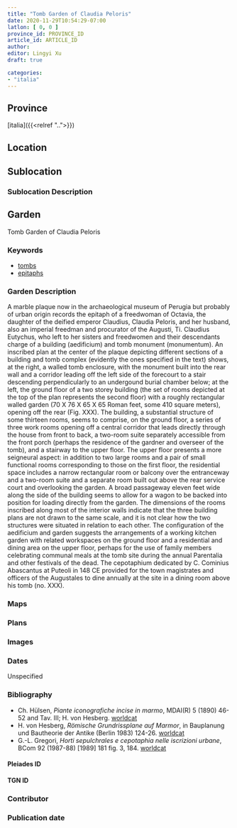 ```yaml
---
title: "Tomb Garden of Claudia Peloris"
date: 2020-11-29T10:54:29-07:00
latlon: [ 0, 0 ]
province_id: PROVINCE_ID
article_id: ARTICLE_ID
author:
editor: Lingyi Xu
draft: true

categories:
- "italia"
---
```


## Province
[italia]({{<relref "..">}})

## Location

<!--### Location Description-->

<!-- LEAVE THIS BLANK FOR NOW -->

## Sublocation

### Sublocation Description

## Garden

Tomb Garden of Claudia Peloris

### Keywords

- [tombs](http://vocab.getty.edu/page/aat/300005926)
- [epitaphs](http://vocab.getty.edu/page/aat/300028729)

### Garden Description
A marble plaque now in the archaeological museum of Perugia but probably of urban origin records the epitaph of a freedwoman of Octavia, the daughter of the deified emperor Claudius, Claudia Peloris, and her husband, also an imperial freedman and procurator of the Augusti,  Ti. Claudius Eutychus, who left to her sisters and freedwomen and their descendants charge of a building (aedificium) and tomb monument (monumentum). An inscribed plan at the center of the plaque depicting different sections of a building and tomb complex (evidently the ones specified in the text) shows, at the right, a walled tomb enclosure, with the monument built into the rear wall and a corridor leading off the left side of the forecourt to a stair descending perpendicularly to an undergound burial chamber below; at the left, the ground floor of a two storey building (the set of rooms depicted at the top of the plan represents the second floor) with a roughly rectangular walled garden (70 X 76 X 65 X 65 Roman feet, some 410 square meters), opening off the rear (Fig. XXX).
The building, a substantial structure of some thirteen rooms, seems to comprise, on the ground floor, a series of three work rooms opening off a central corridor that leads directly through the house from front to back, a two-room suite separately accessible from the front porch (perhaps the residence of the gardner and overseer of the tomb), and a stairway to the upper floor. The upper floor presents a more seigneural aspect: in addition to two large rooms and a pair of small functional rooms corresponding to those on the first floor, the residential space includes a narrow rectangular room or balcony over the entranceway and a two-room suite and a separate room built out above the rear service court and overlooking the garden. A broad passageway eleven feet wide along the side of the building seems to allow for a wagon to be backed into position for loading directly from the garden. The dimensions of the rooms inscribed along most of the interior walls indicate that the three building plans are not drawn to the same scale, and it is not clear how the two structures   were situated in relation to each other. The configuration of the aedificium and garden suggests the arrangements of a working kitchen garden with related workspaces on the ground floor and a residential and dining area on the upper floor, perhaps for the use of family members celebrating communal meals at the tomb site during the annual Parentalia and other festivals of the dead. The cepotaphium  dedicated by C. Cominius Abascantus at Puteoli in 148 CE provided for the town magistrates and officers of the Augustales to dine annually at the site in a dining room above his tomb (no. XXX).

### Maps

<!--
{{< figure src="IMG_URL" alt="ALT_TEXT" title="CAPTION" >}}
-->

### Plans

### Images

### Dates
Unspecified

### Bibliography
- Ch. Hülsen, *Piante iconografiche incise in marmo*, MDAI(R) 5 (1890) 46-52 and Tav. III; H. von Hesberg. [worldcat](https://www.worldcat.org/title/piante-iconografiche-incise-in-marmo/oclc/901880248&referer=brief_results)
- H. von Hesberg, *Römische Grundrissplane auf Marmor*, in Bauplanung und Bautheorie der Antike (Berlin 1983) 124-26. [worldcat](https://www.worldcat.org/title/bauplanung-und-bautheorie-der-antike/oclc/801974522&referer=brief_results)
- G.-L. Gregori, *Horti sepulchrales e cepotaphia nelle iscrizioni urbane*, BCom 92 (1987-88) [1989] 181 fig. 3, 184. [worldcat](https://www.worldcat.org/title/horti-sepulchrales-e-cepotaphia-nelle-iscrizioni-urbane/oclc/886794800&referer=brief_results)

<!--#### Periodo ID-->

<!-- [PERIODO_ID](https://pleiades.stoa.org/places/PLEIADES_ID) -->

#### Pleiades ID

#### TGN ID

### Contributor

### Publication date

<!--### Related articles-->

<!-- Links to other related articles. Leave blank for now -->